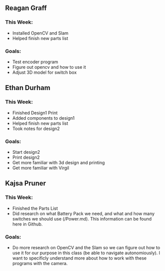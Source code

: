 ## Reagan Graff
### This Week:
- Installed OpenCV and Slam
- Helped finish new parts list
### Goals:
- Test encoder program
- Figure out opencv and how to use it
- Adjust 3D model for switch box


## Ethan Durham
### This Week:
- Finished Design1 Print
- Added components to design1
- Helped finish new parts list
- Took notes for design2
### Goals:
- Start design2
- Print design2
- Get more familiar with 3d design and printing
- Get more familiar with Virgil

## Kajsa Pruner
### This Week:
- Finished the Parts List
- Did research on what Battery Pack we need, and what and how many switches we should use (/Power.md). This information can be found here in Github.
### Goals:
- Do more research on OpenCV and the Slam so we can figure out how to use it for our purpose in this class (be able to navigate autonomiously). I want to specificly understand more about how to work with these programs with the camera. 

